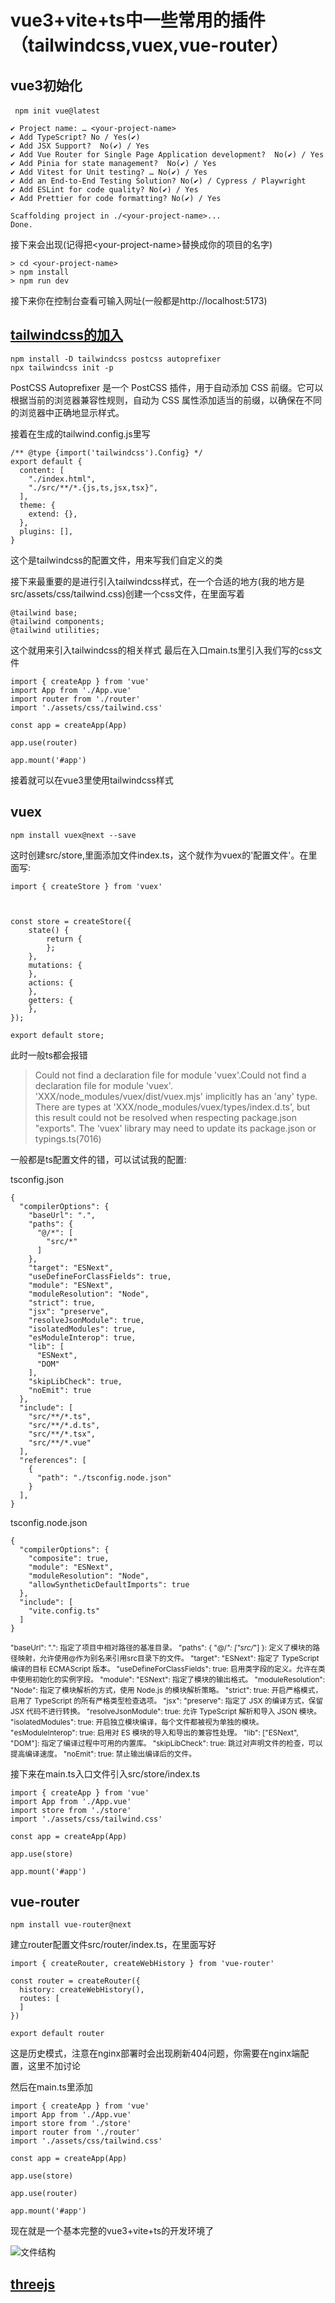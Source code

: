 # vue3+vite+ts中一些常用的插件（tailwindcss,vuex,vue-router）

## vue3初始化

​```
npm init vue@latest
​```
```
✔ Project name: … <your-project-name>
✔ Add TypeScript? No / Yes(✔)
✔ Add JSX Support?  No(✔) / Yes
✔ Add Vue Router for Single Page Application development?  No(✔) / Yes
✔ Add Pinia for state management?  No(✔) / Yes
✔ Add Vitest for Unit testing? … No(✔) / Yes
✔ Add an End-to-End Testing Solution? No(✔) / Cypress / Playwright
✔ Add ESLint for code quality? No(✔) / Yes
✔ Add Prettier for code formatting? No(✔) / Yes

Scaffolding project in ./<your-project-name>...
Done.
```
接下来会出现(记得把\<your-project-name\>替换成你的项目的名字)
```
> cd <your-project-name>
> npm install
> npm run dev
```
接下来你在控制台查看可输入网址(一般都是http://localhost:5173)

## [tailwindcss的加入](./tailwindcss.md)
```
npm install -D tailwindcss postcss autoprefixer
npx tailwindcss init -p
```
PostCSS Autoprefixer 是一个 PostCSS 插件，用于自动添加 CSS 前缀。它可以根据当前的浏览器兼容性规则，自动为 CSS 属性添加适当的前缀，以确保在不同的浏览器中正确地显示样式。

接着在生成的tailwind.config.js里写


```
/** @type {import('tailwindcss').Config} */
export default {
  content: [
    "./index.html",
    "./src/**/*.{js,ts,jsx,tsx}",
  ],
  theme: {
    extend: {},
  },
  plugins: [],
}
```
这个是tailwindcss的配置文件，用来写我们自定义的类

接下来最重要的是进行引入tailwindcss样式，在一个合适的地方(我的地方是src/assets/css/tailwind.css)创建一个css文件，在里面写着
```
@tailwind base;
@tailwind components;
@tailwind utilities;
```
这个就用来引入tailwindcss的相关样式
最后在入口main.ts里引入我们写的css文件
```
import { createApp } from 'vue'
import App from './App.vue'
import router from './router'
import './assets/css/tailwind.css'

const app = createApp(App)

app.use(router)

app.mount('#app')
```
接着就可以在vue3里使用tailwindcss样式

## vuex
```
npm install vuex@next --save
```
这时创建src/store,里面添加文件index.ts，这个就作为vuex的'配置文件'。在里面写:

```
import { createStore } from 'vuex'



const store = createStore({
    state() {
        return {
        };
    },
    mutations: {
    },
    actions: {
    },
    getters: {
    },
});

export default store;

```

此时一般ts都会报错
>Could not find a declaration file for module 'vuex'.Could not find a declaration file for module 'vuex'. 'XXX/node_modules/vuex/dist/vuex.mjs' implicitly has an 'any' type.
There are types at 'XXX/node_modules/vuex/types/index.d.ts', but this result could not be resolved when respecting package.json "exports". The 'vuex' library may need to update its package.json or typings.ts(7016) 

一般都是ts配置文件的错，可以试试我的配置:

tsconfig.json
```
{
  "compilerOptions": {
    "baseUrl": ".",
    "paths": {
      "@/*": [
        "src/*"
      ]
    },
    "target": "ESNext",
    "useDefineForClassFields": true,
    "module": "ESNext",
    "moduleResolution": "Node",
    "strict": true,
    "jsx": "preserve",
    "resolveJsonModule": true,
    "isolatedModules": true,
    "esModuleInterop": true,
    "lib": [
      "ESNext",
      "DOM"
    ],
    "skipLibCheck": true,
    "noEmit": true
  },
  "include": [
    "src/**/*.ts",
    "src/**/*.d.ts",
    "src/**/*.tsx",
    "src/**/*.vue"
  ],
  "references": [
    {
      "path": "./tsconfig.node.json"
    }
  ],
}
```
tsconfig.node.json
```
{
  "compilerOptions": {
    "composite": true,
    "module": "ESNext",
    "moduleResolution": "Node",
    "allowSyntheticDefaultImports": true
  },
  "include": [
    "vite.config.ts"
  ]
}
```
<small>"baseUrl": ".": 指定了项目中相对路径的基准目录。
"paths": { "@/*": ["src/*"] }: 定义了模块的路径映射，允许使用@作为别名来引用src目录下的文件。
"target": "ESNext": 指定了 TypeScript 编译的目标 ECMAScript 版本。
"useDefineForClassFields": true: 启用类字段的定义。允许在类中使用初始化的实例字段。
"module": "ESNext": 指定了模块的输出格式。
"moduleResolution": "Node": 指定了模块解析的方式，使用 Node.js 的模块解析策略。
"strict": true: 开启严格模式，启用了 TypeScript 的所有严格类型检查选项。
"jsx": "preserve": 指定了 JSX 的编译方式，保留 JSX 代码不进行转换。
"resolveJsonModule": true: 允许 TypeScript 解析和导入 JSON 模块。
"isolatedModules": true: 开启独立模块编译，每个文件都被视为单独的模块。
"esModuleInterop": true: 启用对 ES 模块的导入和导出的兼容性处理。
"lib": ["ESNext", "DOM"]: 指定了编译过程中可用的内置库。
"skipLibCheck": true: 跳过对声明文件的检查，可以提高编译速度。
"noEmit": true: 禁止输出编译后的文件。</small>

<div>接下来在main.ts入口文件引入src/store/index.ts</div>

```
import { createApp } from 'vue'
import App from './App.vue'
import store from './store'
import './assets/css/tailwind.css'

const app = createApp(App)

app.use(store)

app.mount('#app')
```

## vue-router
```
npm install vue-router@next
```
建立router配置文件src/router/index.ts，在里面写好
```
import { createRouter, createWebHistory } from 'vue-router'

const router = createRouter({
  history: createWebHistory(),
  routes: [
  ]
})

export default router
```
这是历史模式，注意在nginx部署时会出现刷新404问题，你需要在nginx端配置，这里不加讨论

然后在main.ts里添加
```
import { createApp } from 'vue'
import App from './App.vue'
import store from './store'
import router from './router'
import './assets/css/tailwind.css'

const app = createApp(App)

app.use(store)

app.use(router)

app.mount('#app')
```

现在就是一个基本完整的vue3+vite+ts的开发环境了

![文件结构](https://1.15.222.76:9090/img/demo01.png)

## [threejs](./threejs.md)